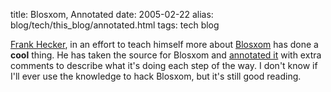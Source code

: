 title: Blosxom, Annotated
date: 2005-02-22
alias: blog/tech/this_blog/annotated.html
tags: tech blog

<a href="http://www.hecker.org/">Frank Hecker</a>, in an effort to teach himself 
more about <a href="http://www.blosxom.com/">Blosxom</a> has done a <b>cool</b>
thing. He has taken the source for Blosxom and
<a href="http://www.frankhecker.org/blosxom/annotations">annotated it</a> with 
extra comments to describe what it's doing each step of the way. I don't
know if I'll ever use the knowledge to hack Blosxom, but it's still good
reading.
